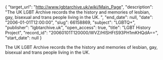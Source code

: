 {
  "target_url": "http://www.lgbtarchive.uk/wiki/Main_Page", 
  "description": "The UK LGBT Archive records the the history and memories of lesbian, gay, bisexual and trans people living in the UK. ", 
  "end_date": null, 
  "date": "2006-01-01T12:00:00", 
  "slug": 66158869, 
  "subject": "LGBTQ+", 
  "publisher": "lgbtarchive.uk", 
  "open_access": true, 
  "title": "LGBT History Project", 
  "record_id": "20060101T120000/WVZ/HISHFtS93PH1mKHQdA==", 
  "start_date": null
}

The UK LGBT Archive records the the history and memories of lesbian, gay, bisexual and trans people living in the UK. 